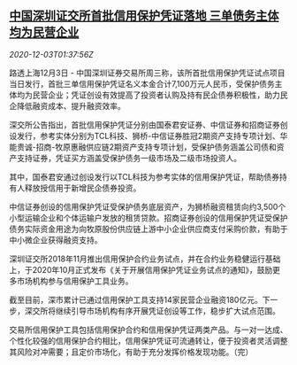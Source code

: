 <!--1606962198000-->
[中国深圳证交所首批信用保护凭证落地 三单债务主体均为民营企业](https://cn.reuters.com/article/shenzhen-exchange-creditwarrant-1203-thu-idCNKBS28D05G)
------

<div><i>2020-12-03T01:37:56Z</i></div><p>路透上海12月3日 - 中国深圳证券交易所周三称，该所首批信用保护凭证试点项目当日发行，首批三单信用保护凭证名义本金合计7,100万元人民币，受保护债务主体均为民营企业；凭证创设有效提高了投资者认购及持有民企债券积极性，助力民企降低融资成本、提升融资效率。</p><p>深交所公告指出，首批信用保护凭证分别由国泰君安证券、中信证券和招商证券创设发行，参考实体分别为TCL科技、狮桥-中信证券胜冠2期资产支持专项计划、华能贵诚-招商-牧原惠融供应链2期资产支持专项计划，受保护债务涵盖公司债和资产支持证券，凭证买方涵盖受保护债务一级市场及二级市场投资人。</p><p>其中，国泰君安通过创设发行以TCL科技为参考实体的信用保护凭证，帮助债券持有人释放授信用于新增民企债券投资。</p><p>中信证券创设的信用保护凭证受保护债务底层资产，为狮桥融资租赁向约3,500个小型运输企业和个体运输户发放的租赁贷款。招商证券创设的信用保护凭证受保护债务实际资金用途为向牧原股份供应链上游中小企业供应商支付采购价款，有助于中小微企业获得融资支持。</p><p>深圳证交所2018年11月推出信用保护合约业务试点，并在合约业务稳健运行基础上，于2020年10月正式发布《关于开展信用保护凭证业务试点的通知》，鼓励更多市场机构参与信用保护工具业务。</p><p>截至目前，深市累计已通过信用保护工具支持14家民营企业融资180亿元。下一步，深交所将继续引导市场机构有序开展凭证创设等工作，稳步扩大试点范围。</p><p>交易所信用保护工具包括信用保护合约和信用保护凭证两类产品。与一对一达成、个性化较强的信用保护合约相比，信用保护凭证可流通转让，便于投资者灵活调整其风险对冲需要；且定价市场化，有助于充分发挥价格发现功能。（完）</p>
